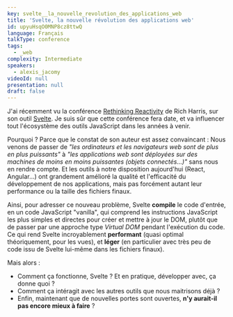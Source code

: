 ```yaml
---
key: svelte__la_nouvelle_revolution_des_applications_web
title: 'Svelte, la nouvelle révolution des applications web'
id: upyuHsqO0MNP8cz8ttwQ
language: Français
talkType: conference
tags:
  - _web
complexity: Intermediate
speakers:
  - alexis_jacomy
videoId: null
presentation: null
draft: false
---
```

J'ai récemment vu la conférence [Rethinking Reactivity](https://www.youtube.com/watch?v=AdNJ3fydeao) de Rich Harris, sur son outil [Svelte](https://svelte.dev/). Je suis sûr que cette conférence fera date, et va influencer tout l'écosystème des outils JavaScript dans les années à venir.

Pourquoi&nbsp;? Parce que le constat de son auteur est assez convaincant&nbsp;: Nous venons de passer de _"les ordinateurs et les navigateurs web sont de plus en plus puissants"_ à _"les applications web sont déployées sur des machines de moins en moins puissantes (objets connectés...)"_ sans nous en rendre compte. Et les outils à notre disposition aujourd'hui (React, Angular...) ont grandement amélioré la qualité et l'efficacité du développement de nos applications, mais pas forcément autant leur performance ou la taille des fichiers finaux.

Ainsi, pour adresser ce nouveau problème, Svelte **compile** le code d'entrée, en un code JavaScript "vanilla", qui comprend les instructions JavaScript les plus simples et directes pour créer et mettre à jour le DOM, plutôt que de passer par une approche type *Virtual DOM* pendant l'exécution du code. Ce qui rend Svelte incroyablement **performant** (quasi optimal théoriquement, pour les vues), et **léger** (en particulier avec très peu de code issu de Svelte lui-même dans les fichiers finaux). 

Mais alors&nbsp;:
  - Comment ça fonctionne, Svelte&nbsp;? Et en pratique, développer avec, ça donne quoi&nbsp;?
  - Comment ça intéragit avec les autres outils que nous maitrisons déjà&nbsp;?
  - Enfin, maintenant que de nouvelles portes sont ouvertes, **n'y aurait-il pas encore mieux à faire**&nbsp;?